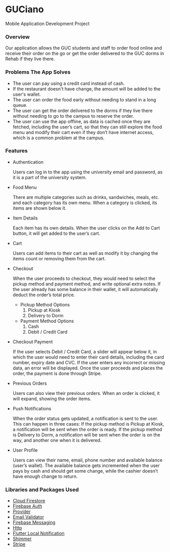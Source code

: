 # GUCiano

Mobile Application Development Project

### Overview

Our application allows the GUC students and staff to order food online and receive their order on the go or get the order delivered to the GUC dorms in Rehab if they live there.

### Problems The App Solves

- The user can pay using a credit card instead of cash.
- If the restaurant doesn't have change, the amount will be added to the user's wallet.
- The user can order the food early without needing to stand in a long queue.
- The user can get the order delivered to the dorms if they live there without needing to go to the campus to reserve the order.
- The user can use the app offline, as data is cached once they are fetched, including the user’s cart, so that they can still explore the food menu and modify their cart even if they don’t have internet access, which is a common problem at the campus.

### Features
* Authentication

  Users can log in to the app using the university email and password, as it is a part of the university system.
* Food Menu 

  There are multiple categories such as drinks, sandwiches, meals, etc. and each category has its own menu.
When a category is clicked, its items are shown below it.

* Item Details

  Each item has its own details. When the user clicks on the Add to Cart button, it will get added to the user’s cart.
* Cart

   Users can add items to their cart as well as modify it by changing the items count or removing them from the cart.

* Checkout

  When the user proceeds to checkout, they would need to select the pickup method and payment method, and write optional extra notes. If the user already has some balance in their wallet, it will automatically deduct the order’s total price.
  - Pickup Method Options
    1. Pickup at Kiosk
    2. Delivery to Dorm
  - Payment Method Options
    1. Cash
    2. Debit / Credit Card

* Checkout Payment

  If the user selects Debit / Credit Card, a slider will appear below it, in which the user would need to enter their card details, including the card number, expiry date and CVC. If the user enters any incorrect or missing data, an error will be displayed.
Once the user proceeds and places the order, the payment is done through Stripe.

* Previous Orders

  Users can also view their previous orders. When an order is clicked, it will expand, showing the order items.
  
* Push Notifications

  When the order status gets updated, a notification is sent to the user. This can happen in three cases:
If the pickup method is Pickup at Kiosk, a notification will be sent when the order is ready.
If the pickup method is Delivery to Dorm, a notification will be sent when the order is on the way, and another one when it is delivered.

* User Profile
  
  Users can view their name, email, phone number and available balance (user’s wallet). The available balance gets incremented when the user pays by cash and should get some change, while the cashier doesn’t have enough change to return.
  
### Libraries and Packages Used
- [Cloud Firestore](https://pub.dev/packages/cloud_firestore)
- [Firebase Auth](https://pub.dev/packages/firebase_auth)
- [Provider](https://pub.dev/packages/provider)
- [Email Validator](https://pub.dev/packages/email_validator)
- [Firebase Messaging](https://pub.dev/packages/firebase_messaging)
- [Http](https://pub.dev/packages/http)
- [Flutter Local Notification](https://pub.dev/packages/flutter_local_notifications)
- [Shimmer](https://pub.dev/packages/shimmer)
- [Stripe](https://pub.dev/packages/flutter_stripe)  

